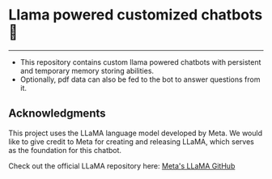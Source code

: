 # Llama powered customized chatbots 🤖
---------------------------------------
* This repository contains custom llama powered chatbots with persistent and temporary memory storing abilities.
* Optionally, pdf data can also be fed to the bot to answer questions from it.

## Acknowledgments

This project uses the LLaMA language model developed by Meta. We would like to give credit to Meta for creating and releasing LLaMA, which serves as the foundation for this chatbot.

Check out the official LLaMA repository here: [Meta's LLaMA GitHub](https://github.com/facebookresearch/llama)
